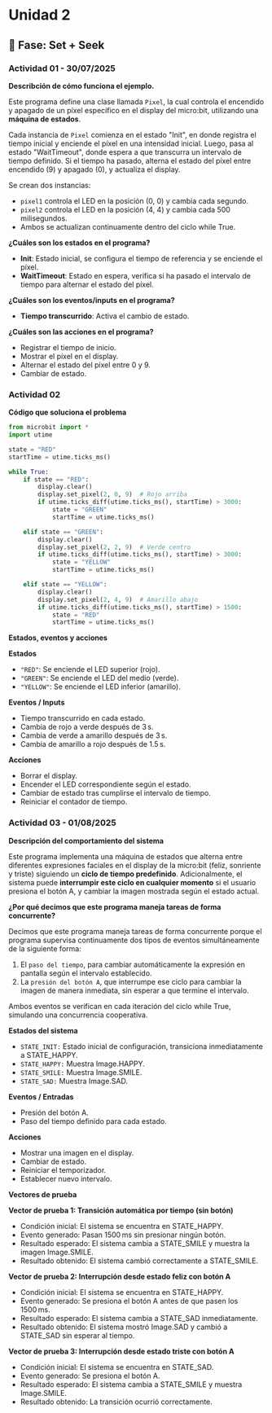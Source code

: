 # Unidad 2

## 🔎 Fase: Set + Seek

### Actividad 01 - 30/07/2025

**Describción de cómo funciona el ejemplo.**

Este programa define una clase llamada `Pixel`, la cual controla el encendido y apagado de un píxel específico en el display del micro:bit, utilizando una **máquina de estados**. 

Cada instancia de `Pixel` comienza en el estado "Init", en donde registra el tiempo inicial y enciende el píxel en una intensidad inicial. Luego, pasa al estado "WaitTimeout", donde espera a que transcurra un intervalo de tiempo definido. Si el tiempo ha pasado, alterna el estado del píxel entre encendido (9) y apagado (0), y actualiza el display.

Se crean dos instancias:  
- `pixel1` controla el LED en la posición (0, 0) y cambia cada segundo.  
- `pixel2` controla el LED en la posición (4, 4) y cambia cada 500 milisegundos.  
- Ambos se actualizan continuamente dentro del ciclo while True.

**¿Cuáles son los estados en el programa?**

- **Init**: Estado inicial, se configura el tiempo de referencia y se enciende el píxel.
- **WaitTimeout**: Estado en espera, verifica si ha pasado el intervalo de tiempo para alternar el estado del píxel.
  
**¿Cuáles son los eventos/inputs en el programa?**

- **Tiempo transcurrido**: Activa el cambio de estado.

**¿Cuáles son las acciones en el programa?**

- Registrar el tiempo de inicio.
- Mostrar el píxel en el display. 
- Alternar el estado del píxel entre 0 y 9.
- Cambiar de estado.

### Actividad 02 

**Código que soluciona el problema**

```python
from microbit import *
import utime

state = "RED"
startTime = utime.ticks_ms()

while True:
    if state == "RED":
        display.clear()
        display.set_pixel(2, 0, 9)  # Rojo arriba
        if utime.ticks_diff(utime.ticks_ms(), startTime) > 3000:
            state = "GREEN"
            startTime = utime.ticks_ms()

    elif state == "GREEN":
        display.clear()
        display.set_pixel(2, 2, 9)  # Verde centro
        if utime.ticks_diff(utime.ticks_ms(), startTime) > 3000:
            state = "YELLOW"
            startTime = utime.ticks_ms()

    elif state == "YELLOW":
        display.clear()
        display.set_pixel(2, 4, 9)  # Amarillo abajo
        if utime.ticks_diff(utime.ticks_ms(), startTime) > 1500:
            state = "RED"
            startTime = utime.ticks_ms()
```

**Estados, eventos y acciones**

**Estados**
- `"RED"`: Se enciende el LED superior (rojo).
- `"GREEN"`: Se enciende el LED del medio (verde).
- `"YELLOW"`: Se enciende el LED inferior (amarillo).

**Eventos / Inputs**
- Tiempo transcurrido en cada estado.
- Cambia de rojo a verde después de 3 s.
- Cambia de verde a amarillo después de 3 s.
- Cambia de amarillo a rojo después de 1.5 s.

**Acciones**
- Borrar el display.
- Encender el LED correspondiente según el estado.
- Cambiar de estado tras cumplirse el intervalo de tiempo.
- Reiniciar el contador de tiempo.
 
### Actividad 03 - 01/08/2025

**Descripción del comportamiento del sistema**

Este programa implementa una máquina de estados que alterna entre diferentes expresiones faciales en el display de la micro:bit (feliz, sonriente y triste) siguiendo un **ciclo de tiempo predefinido**. Adicionalmente, el sistema puede **interrumpir este ciclo en cualquier momento** si el usuario presiona el botón A, y cambiar la imagen mostrada según el estado actual.

**¿Por qué decimos que este programa maneja tareas de forma concurrente?**

Decimos que este programa maneja tareas de forma concurrente porque el programa supervisa continuamente dos tipos de eventos simultáneamente de la siguiente forma:

1. El `paso del tiempo`, para cambiar automáticamente la expresión en pantalla según el intervalo establecido.
2. La `presión del botón A`, que interrumpe ese ciclo para cambiar la imagen de manera inmediata, sin esperar a que termine el intervalo.

Ambos eventos se verifican en cada iteración del ciclo while True, simulando una concurrencia cooperativa.

**Estados del sistema**

- `STATE_INIT:` Estado inicial de configuración, transiciona inmediatamente a STATE_HAPPY.
- `STATE_HAPPY:` Muestra Image.HAPPY.
- `STATE_SMILE:` Muestra Image.SMILE.
- `STATE_SAD:` Muestra Image.SAD.
  
**Eventos / Entradas**

- Presión del botón A.
- Paso del tiempo definido para cada estado.

**Acciones**

- Mostrar una imagen en el display.
- Cambiar de estado.
- Reiniciar el temporizador.
- Establecer nuevo intervalo.

**Vectores de prueba**

**Vector de prueba 1: Transición automática por tiempo (sin botón)**

- Condición inicial: El sistema se encuentra en STATE_HAPPY.
- Evento generado: Pasan 1500 ms sin presionar ningún botón.
- Resultado esperado: El sistema cambia a STATE_SMILE y muestra la imagen Image.SMILE.
- Resultado obtenido: El sistema cambió correctamente a STATE_SMILE.

**Vector de prueba 2: Interrupción desde estado feliz con botón A**

- Condición inicial: El sistema se encuentra en STATE_HAPPY.
- Evento generado: Se presiona el botón A antes de que pasen los 1500 ms.
- Resultado esperado: El sistema cambia a STATE_SAD inmediatamente.
- Resultado obtenido: El sistema mostró Image.SAD y cambió a STATE_SAD sin esperar al tiempo.

**Vector de prueba 3: Interrupción desde estado triste con botón A**

- Condición inicial: El sistema se encuentra en STATE_SAD.
- Evento generado: Se presiona el botón A.
- Resultado esperado: El sistema cambia a STATE_SMILE y muestra Image.SMILE.
- Resultado obtenido: La transición ocurrió correctamente.






